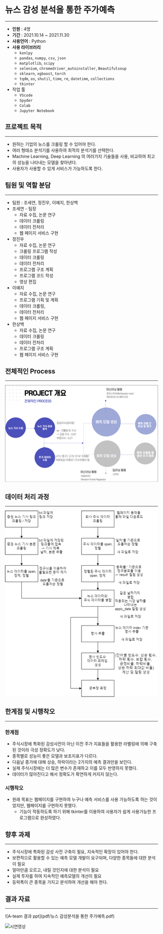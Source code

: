 # 뉴스 감성 분석을 통한 주가예측

---

- **인원** : 4명
- **기간** : 2021.10.14 ~ 2021.11.30
- **사용언어** : Python
- **사용 라이브러리**
    - `konlpy`
    - `pandas`, `numpy`, `csv`, `json`
    - `matplotlib`, `scipy`
    - `selenium`, `chromedriver_autoinstaller`, `Beautifulsoup`
    - `sklearn`, `xgboost`, `torch`
    - `tqdm`, `os`, `shutil`, `time`, `re`, `datetime`, `collections`
    - `tkinter`
- 작업 툴
    - `VScode`
    - `Spyder`
    - `Colab`
    - `Jupyter Notebook`

## 프로젝트 목적

---

- 원하는 기업의 뉴스를 크롤링 할 수 있어야 한다.
- 여러 형태소 분석기를 사용하여 최적의 분석기를 선택한다.
- Machine Learning, Deep Learning 의 여러가지 기술들을 사용, 비교하여 최고의 성능을 나타내는 모델을 찾아낸다.
- 사용자가 사용할 수 있게 서비스가 가능하도록 한다.

## 팀원 및 역할 분담

---

- 팀원 : 조세연, 정진우, 이예지, 한상백
- 조세연 - 팀장
    - 자료 수집, 논문 연구
    - 데이터 크롤링
    - 데이터 전처리
    - 웹 페이지 서비스 구현
- 정진우
    - 자료 수집, 논문 연구
    - 크롤링 프로그램 작성
    - 데이터 크롤링
    - 데이터 전처리
    - 프로그램 구조 계획
    - 프로그램 코드 작성
    - 영상 편집
- 이예지
    - 자료 수집, 논문 연구
    - 프로그램 기획 및 계획
    - 데이터 크롤링,
    - 데이터 전처리
    - 웹 페이지 서비스 구현
- 한상백
    - 자료 수집, 논문 연구
    - 데이터 크롤링
    - 데이터 전처리
    - 프로그램 구조 계획
    - 웹 페이지 서비스 구현

## 전체적인 Process

---

![Untitled](img/Untitled.png)

## 데이터 처리 과정

---

![Untitled](img/Untitled%201.png)

## 한계점 및 시행착오

---

### 한계점

- 주식시장에 특화된 감성사전이 아닌 이전 주가 지표들을 활용한 라벨링에 의해 구축된 것이라 극성 정확도가 낮다.
- 종목별로 성능이 좋은 모델과 보조지표가 다르다.
- 다음날 종가에 대해 상승, 하락이라는 2가지의 예측 결과만을 보인다.
- 실제 주식시장에는 더 많은 변수가 존재하고 이를 모두 반영하지 못했다.
- 데이터가 많아진다고 해서 정확도가 확연하게 커지지 않는다.

### 시행착오

- 원래 목표는 웹페이지를 구현하여 누구나 예측 서비스를 사용 가능하도록 하는 것이었지만, 웹페이지를 구현하지 못했다.
    - 기능이 작동하도록 하기 위해 tkinter를 이용하여 사용자가 쉽게 사용가능한 프로그램으로 완성하였다.

## 향후 과제

---

- 주식시장에 특화된 감성 사전 구축이 필요, 지속적인 확장이 있어야 한다.
- 보편적으로 활용할 수 있는 예측 모델 개발이 요구되며, 다양한 종목들에 대한 분석이 필요
- 얼마만큼 오르고, 내릴 것인지에 대한 분석이 필요
- 실제 투자를 하여 지속적인 예측모델의 개선이 필요
- 등락폭이 큰 종목을 가지고 분석하여 개선을 해야 한다.

## 결과 자료

---

![A-team 결과 ppt](pdf/뉴스 감성분석을 통한 주가예측.pdf)

![시연영상](https://drive.google.com/file/d/1qnK7A0GaMw1zhXHgt26dS85Rou1XlrnY/view?usp=sharing)